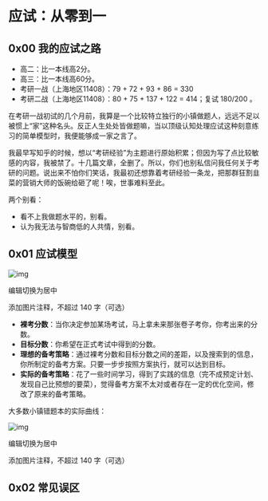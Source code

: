 # 应试：从零到一

## 0x00 我的应试之路

- 高二：比一本线高2分。
- 高三：比一本线高60分。
- 考研一战（上海地区11408）：79 + 72 + 93 + 86 = 330
- 考研二战（上海地区11408）：80 + 75 + 137 + 122 = 414；复试 180/200 。

在考研一战初试的几个月前，我算是一个比较特立独行的小镇做题人，远远不足以被惯上“家”这种名头。反正人生处处皆做题嘛，当以顶级认知处理应试这种刻意练习的简单模型时，我便能够成一家之言了。

我最早写知乎的时候，想以“考研经验”为主题进行原始积累；但因为写了点比较敏感的内容，我被禁了。十几篇文章，全删了。所以，你们也别私信问我任何关于考研的问题。说出来不怕你们笑话，我最初还想靠着考研经验一条龙，把那群狂割韭菜的营销大师的饭碗给砸了呢！唉，世事难料至此。

两个别看：

- 看不上我做题水平的，别看。
- 认为我无法与智商低的人共情，别看。

## 0x01 应试模型

![img](https://picx.zhimg.com/80/v2-0cda81e6694122ec571582e9b560337e_1440w.png?source=d16d100b)



编辑切换为居中

添加图片注释，不超过 140 字（可选）

- **裸考分数**：当你决定参加某场考试，马上拿未来那张卷子考你，你考出来的分数。
- **目标分数**：你希望在正式考试中得到的分数。
- **理想的备考策略**：通过裸考分数和目标分数之间的差距，以及搜索到的信息，你所制定的备考方案。只要一步步按照方案执行，就可以达到目标。
- **实际的备考策略**：花了一些时间学习，得到了实践的信息（完不成预定计划、发现自己比预想的要菜），觉得备考方案不太对或者存在一定的优化空间，修改了原来的备考策略。

大多数小镇错题本的实际曲线：

![img](https://picx.zhimg.com/80/v2-36f33d61151ed7d9405b82b46cf6253b_1440w.png?source=d16d100b)



编辑切换为居中

添加图片注释，不超过 140 字（可选）

## 0x02 常见误区